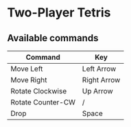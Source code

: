 # Two-Player Tetris

## Available commands
| Command            | Key          | 
|--------------------|--------------|
| Move Left          | Left Arrow   | 
| Move Right         | Right Arrow  | 
| Rotate Clockwise   | Up Arrow     | 
| Rotate Counter-CW  | /            | 
| Drop               | Space        | 
